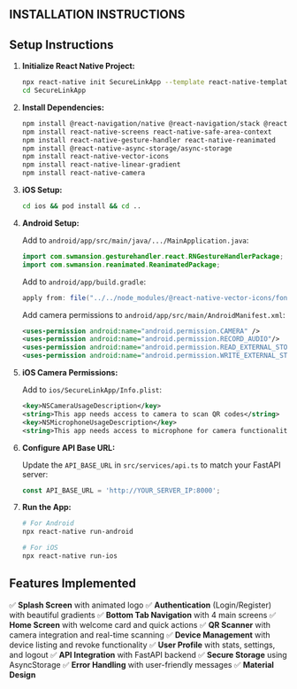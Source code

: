 ## INSTALLATION INSTRUCTIONS

## Setup Instructions

1. **Initialize React Native Project:**
   ```bash
   npx react-native init SecureLinkApp --template react-native-template-typescript
   cd SecureLinkApp
   ```

2. **Install Dependencies:**
   ```bash
   npm install @react-navigation/native @react-navigation/stack @react-navigation/bottom-tabs
   npm install react-native-screens react-native-safe-area-context
   npm install react-native-gesture-handler react-native-reanimated
   npm install @react-native-async-storage/async-storage
   npm install react-native-vector-icons
   npm install react-native-linear-gradient
   npm install react-native-camera
   ```

3. **iOS Setup:**
   ```bash
   cd ios && pod install && cd ..
   ```

4. **Android Setup:**
   
   Add to `android/app/src/main/java/.../MainApplication.java`:
   ```java
   import com.swmansion.gesturehandler.react.RNGestureHandlerPackage;
   import com.swmansion.reanimated.ReanimatedPackage;
   ```

   Add to `android/app/build.gradle`:
   ```gradle
   apply from: file("../../node_modules/@react-native-vector-icons/fonts.gradle")
   ```

   Add camera permissions to `android/app/src/main/AndroidManifest.xml`:
   ```xml
   <uses-permission android:name="android.permission.CAMERA" />
   <uses-permission android:name="android.permission.RECORD_AUDIO"/>
   <uses-permission android:name="android.permission.READ_EXTERNAL_STORAGE" />
   <uses-permission android:name="android.permission.WRITE_EXTERNAL_STORAGE" />
   ```

5. **iOS Camera Permissions:**
   
   Add to `ios/SecureLinkApp/Info.plist`:
   ```xml
   <key>NSCameraUsageDescription</key>
   <string>This app needs access to camera to scan QR codes</string>
   <key>NSMicrophoneUsageDescription</key>
   <string>This app needs access to microphone for camera functionality</string>
   ```

6. **Configure API Base URL:**
   
   Update the `API_BASE_URL` in `src/services/api.ts` to match your FastAPI server:
   ```typescript
   const API_BASE_URL = 'http://YOUR_SERVER_IP:8000';
   ```

7. **Run the App:**
   ```bash
   # For Android
   npx react-native run-android
   
   # For iOS
   npx react-native run-ios
   ```

## Features Implemented

✅ **Splash Screen** with animated logo
✅ **Authentication** (Login/Register) with beautiful gradients
✅ **Bottom Tab Navigation** with 4 main screens
✅ **Home Screen** with welcome card and quick actions
✅ **QR Scanner** with camera integration and real-time scanning
✅ **Device Management** with device listing and revoke functionality
✅ **User Profile** with stats, settings, and logout
✅ **API Integration** with FastAPI backend
✅ **Secure Storage** using AsyncStorage
✅ **Error Handling** with user-friendly messages
✅ **Material Design**

